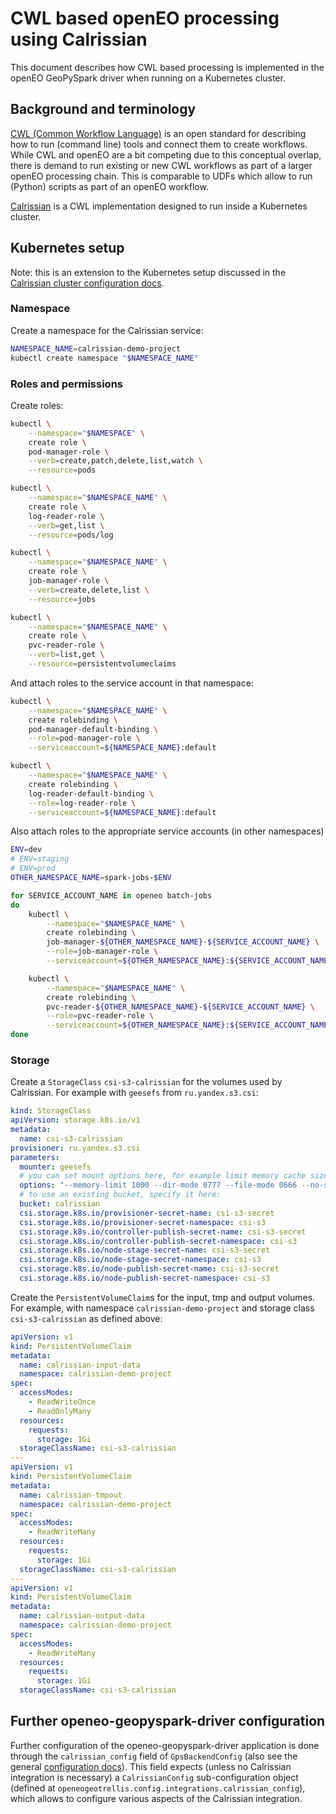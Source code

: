  # CWL based openEO processing using Calrissian

This document describes how CWL based processing is implemented
in the openEO GeoPySpark driver when running on a Kubernetes cluster.

## Background and terminology

[CWL (Common Workflow Language)](https://www.commonwl.org) is an open standard
for describing how to run (command line) tools and connect them to create workflows.
While CWL and openEO are a bit competing due to this conceptual overlap,
there is demand to run existing or new CWL workflows as part of a larger openEO processing chain.
This is comparable to UDFs which allow to run (Python) scripts as part of an openEO workflow.

[Calrissian](https://duke-gcb.github.io/calrissian/) is a CWL implementation
designed to run inside a Kubernetes cluster.


## Kubernetes setup


Note: this is an extension to the Kubernetes setup discussed
in the [Calrissian cluster configuration docs](https://duke-gcb.github.io/calrissian/cluster-configuration/).

### Namespace

Create a namespace for the Calrissian service:

```bash
NAMESPACE_NAME=calrissian-demo-project
kubectl create namespace "$NAMESPACE_NAME"
```


### Roles and permissions


Create roles:

```bash
kubectl \
    --namespace="$NAMESPACE" \
    create role \
    pod-manager-role \
    --verb=create,patch,delete,list,watch \
    --resource=pods

kubectl \
    --namespace="$NAMESPACE_NAME" \
    create role \
    log-reader-role \
    --verb=get,list \
    --resource=pods/log

kubectl \
    --namespace="$NAMESPACE_NAME" \
    create role \
    job-manager-role \
    --verb=create,delete,list \
    --resource=jobs

kubectl \
    --namespace="$NAMESPACE_NAME" \
    create role \
    pvc-reader-role \
    --verb=list,get \
    --resource=persistentvolumeclaims
```

And attach roles to the service account in that namespace:

```bash
kubectl \
    --namespace="$NAMESPACE_NAME" \
    create rolebinding \
    pod-manager-default-binding \
    --role=pod-manager-role \
    --serviceaccount=${NAMESPACE_NAME}:default

kubectl \
    --namespace="$NAMESPACE_NAME" \
    create rolebinding \
    log-reader-default-binding \
    --role=log-reader-role \
    --serviceaccount=${NAMESPACE_NAME}:default
```

Also attach roles to the appropriate service accounts (in other namespaces)

```bash
ENV=dev
# ENV=staging
# ENV=prod
OTHER_NAMESPACE_NAME=spark-jobs-$ENV

for SERVICE_ACCOUNT_NAME in openeo batch-jobs
do
    kubectl \
        --namespace="$NAMESPACE_NAME" \
        create rolebinding \
        job-manager-${OTHER_NAMESPACE_NAME}-${SERVICE_ACCOUNT_NAME} \
        --role=job-manager-role \
        --serviceaccount=${OTHER_NAMESPACE_NAME}:${SERVICE_ACCOUNT_NAME}

    kubectl \
        --namespace="$NAMESPACE_NAME" \
        create rolebinding \
        pvc-reader-${OTHER_NAMESPACE_NAME}-${SERVICE_ACCOUNT_NAME} \
        --role=pvc-reader-role \
        --serviceaccount=${OTHER_NAMESPACE_NAME}:${SERVICE_ACCOUNT_NAME}
done
```

### Storage

Create a `StorageClass` `csi-s3-calrissian` for the volumes used by Calrissian.
For example with `geesefs` from `ru.yandex.s3.csi`:

```yaml
kind: StorageClass
apiVersion: storage.k8s.io/v1
metadata:
  name: csi-s3-calrissian
provisioner: ru.yandex.s3.csi
parameters:
  mounter: geesefs
  # you can set mount options here, for example limit memory cache size (recommended)
  options: "--memory-limit 1000 --dir-mode 0777 --file-mode 0666 --no-systemd"
  # to use an existing bucket, specify it here:
  bucket: calrissian
  csi.storage.k8s.io/provisioner-secret-name: csi-s3-secret
  csi.storage.k8s.io/provisioner-secret-namespace: csi-s3
  csi.storage.k8s.io/controller-publish-secret-name: csi-s3-secret
  csi.storage.k8s.io/controller-publish-secret-namespace: csi-s3
  csi.storage.k8s.io/node-stage-secret-name: csi-s3-secret
  csi.storage.k8s.io/node-stage-secret-namespace: csi-s3
  csi.storage.k8s.io/node-publish-secret-name: csi-s3-secret
  csi.storage.k8s.io/node-publish-secret-namespace: csi-s3
```

Create the `PersistentVolumeClaim`s for the input, tmp and output volumes.
For example, with namespace `calrissian-demo-project` and
storage class `csi-s3-calrissian` as defined above:


```yaml
apiVersion: v1
kind: PersistentVolumeClaim
metadata:
  name: calrissian-input-data
  namespace: calrissian-demo-project
spec:
  accessModes:
    - ReadWriteOnce
    - ReadOnlyMany
  resources:
    requests:
      storage: 1Gi
  storageClassName: csi-s3-calrissian
---
apiVersion: v1
kind: PersistentVolumeClaim
metadata:
  name: calrissian-tmpout
  namespace: calrissian-demo-project
spec:
  accessModes:
    - ReadWriteMany
  resources:
    requests:
      storage: 1Gi
  storageClassName: csi-s3-calrissian
---
apiVersion: v1
kind: PersistentVolumeClaim
metadata:
  name: calrissian-output-data
  namespace: calrissian-demo-project
spec:
  accessModes:
    - ReadWriteMany
  resources:
    requests:
      storage: 1Gi
  storageClassName: csi-s3-calrissian
```



## Further openeo-geopyspark-driver configuration

Further configuration of the openeo-geopyspark-driver application
is done through the `calrissian_config` field of `GpsBackendConfig`
(also see the general [configuration docs](./configuration.md)).
This field expects (unless no Calrissian integration is necessary) a
`CalrissianConfig` sub-configuration object
(defined at `openeogeotrellis.config.integrations.calrissian_config`),
which allows to configure various aspects of the Calrissian integration.
